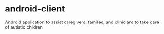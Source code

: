 # android-client
Android application to assist caregivers, families, and clinicians to take care of autistic children
